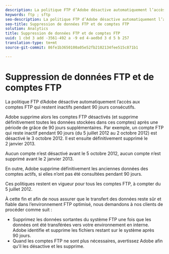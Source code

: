 ```yaml
---
description: La politique FTP d’Adobe désactive automatiquement l’accès aux comptes FTP qui restent inactifs pendant 90 jours consécutifs.
keywords: ftp ; sftp
seo-description: La politique FTP d’Adobe désactive automatiquement l’accès aux comptes FTP qui restent inactifs pendant 90 jours consécutifs.
seo-title: Suppression de données FTP et de comptes FTP
solution: Analytics
title: Suppression de données FTP et de comptes FTP
uuid: 1 cbd 3 add -3561-492 a -9 ed 4-aedbd 3 d 5 b 257
translation-type: tm+mt
source-git-commit: 86fe1b3650100a05e52fb2102134fee515c871b1

---
```



# Suppression de données FTP et de comptes FTP

La politique FTP d’Adobe désactive automatiquement l’accès aux comptes FTP qui restent inactifs pendant 90 jours consécutifs.

Adobe supprime alors les comptes FTP désactivés (et supprime définitivement toutes les données stockées dans ces comptes) après une période de grâce de 90 jours supplémentaires. Par exemple, un compte FTP qui reste inactif pendant 90 jours (du 5 juillet 2012 au 2 octobre 2012) est désactivé le 3 octobre 2012. Il est ensuite définitivement supprimé le 2 janvier 2013.

Aucun compte n’est désactivé avant le 5 octobre 2012, aucun compte n’est supprimé avant le 2 janvier 2013.

En outre, Adobe supprime définitivement les anciennes données des comptes actifs, si elles n’ont pas été consultées pendant 90 jours.

Ces politiques restent en vigueur pour tous les comptes FTP, à compter du 5 juillet 2012.

À cette fin et afin de nous assurer que le transfert des données reste sûr et fiable dans l’environnement FTP optimisé, nous demandons à nos clients de procéder comme suit :

* Supprimez les données sortantes du système FTP une fois que les données ont été transférées vers votre environnement en interne. Adobe identifie et supprime les fichiers restant sur le système après 90 jours.
* Quand les comptes FTP ne sont plus nécessaires, avertissez Adobe afin qu’il les désactive et les supprime.

